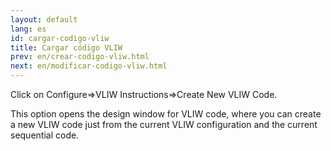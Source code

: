 ```yaml
---
layout: default
lang: es
id: cargar-codigo-vliw
title: Cargar código VLIW
prev: en/crear-codigo-vliw.html
next: en/modificar-codigo-vliw.html
---
```


Click on Configure=>VLIW Instructions=>Create New VLIW Code.

This option opens the design window for VLIW code, where you can create a new VLIW code just from the current VLIW configuration and the current sequential code.


